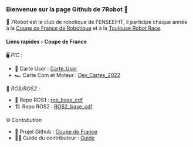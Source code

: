 ### Bienvenue sur la page Github de 7Robot 👋

🤖 7Robot est le club de robotique de l'ENSEEIHT, il participe chaque année à la [Coupe de France de Robotique](https://www.coupederobotique.fr/levenement/lacoupe/) et à la [Toulouse Robot Race](http://www.toulouse-robot-race.org/).

#### Liens rapides - Coupe de France

🖥️ *PIC :*
-   🔘 Carte User : [Carte_User](https://github.com/7Robot/Carte_User)
-   🏎️ Carte Com et Moteur : [Dev_Cartes_2022](https://github.com/7Robot/Dev_Cartes_2022)

🐍 *ROS/ROS2 :*
-   👴 Repo ROS1 : [ros_base_cdf](https://github.com/7Robot/ros_base_cdf)
-   🏗️ Repo ROS2 : [ROS2_base_cdf](https://github.com/7Robot/ROS2_base_cdf)

🌐 *Contribution*
-   📁 Projet Github : [Coupe de France](https://github.com/orgs/7Robot/projects/1)
-   👨‍🎓 Guide du contributeur : [Guide](https://github.com/7Robot/.github/blob/main/guide/GuideContrib.md)

